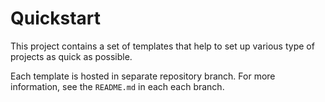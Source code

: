 # Quickstart

This project contains a set of templates that help to set up various type of projects as quick as possible.

Each template is hosted in separate repository branch. For more information, see the `README.md` in each each branch.


